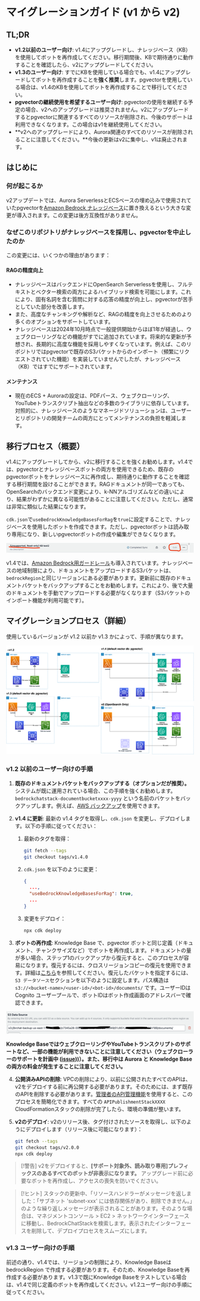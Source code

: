 # マイグレーションガイド (v1 から v2)

## TL;DR

- **v1.2以前のユーザー向け**: v1.4にアップグレードし、ナレッジベース（KB）を使用してボットを再作成してください。移行期間後、KBで期待通りに動作することを確認したら、v2にアップグレードしてください。
- **v1.3のユーザー向け**: すでにKBを使用している場合でも、v1.4にアップグレードしてボットを再作成することを**強く推奨**します。pgvectorを使用している場合は、v1.4のKBを使用してボットを再作成することで移行してください。
- **pgvectorの継続使用を希望するユーザー向け**: pgvectorの使用を継続する予定の場合、v2へのアップグレードは推奨されません。v2にアップグレードするとpgvectorに関連するすべてのリソースが削除され、今後のサポートは利用できなくなります。この場合はv1を継続使用してください。
- **v2へのアップグレードにより、Aurora関連のすべてのリソースが削除されることに注意してください。**今後の更新はv2に集中し、v1は廃止されます。

## はじめに

### 何が起こるか

v2アップデートでは、Aurora ServerlessとECSベースの埋め込みで使用されていたpgvectorを[Amazon Bedrock ナレッジベース](https://docs.aws.amazon.com/bedrock/latest/userguide/knowledge-base.html)に置き換えるという大きな変更が導入されます。この変更は後方互換性がありません。

### なぜこのリポジトリがナレッジベースを採用し、pgvectorを中止したのか

この変更には、いくつかの理由があります：

#### RAGの精度向上

- ナレッジベースはバックエンドにOpenSearch Serverlessを使用し、フルテキストとベクター検索の両方によるハイブリッド検索を可能にします。これにより、固有名詞を含む質問に対する応答の精度が向上し、pgvectorが苦手としていた部分を改善します。
- また、高度なチャンキングや解析など、RAGの精度を向上させるためのより多くのオプションをサポートしています。
- ナレッジベースは2024年10月時点で一般提供開始からほぼ1年が経過し、ウェブクローリングなどの機能がすでに追加されています。将来的な更新が予想され、長期的に高度な機能を採用しやすくなっています。例えば、このリポジトリではpgvectorで既存のS3バケットからのインポート（頻繁にリクエストされていた機能）を実装していませんでしたが、ナレッジベース（KB）ではすでにサポートされています。

#### メンテナンス

- 現在のECS + Auroraの設定は、PDFパース、ウェブクローリング、YouTubeトランスクリプト抽出などの多数のライブラリに依存しています。対照的に、ナレッジベースのようなマネージドソリューションは、ユーザーとリポジトリの開発チームの両方にとってメンテナンスの負担を軽減します。

## 移行プロセス（概要）

v1.4にアップグレードしてから、v2に移行することを強くお勧めします。v1.4では、pgvectorとナレッジベースボットの両方を使用できるため、既存のpgvectorボットをナレッジベースに再作成し、期待通りに動作することを確認する移行期間を設けることができます。RAGドキュメントが同一であっても、OpenSearchのバックエンド変更により、k-NNアルゴリズムなどの違いにより、結果がわずかに異なる可能性があることに注意してください。ただし、通常は非常に類似した結果になります。

`cdk.json`で`useBedrockKnowledgeBasesForRag`を`true`に設定することで、ナレッジベースを使用したボットを作成できます。ただし、pgvectorボットは読み取り専用になり、新しいpgvectorボットの作成や編集ができなくなります。

![](../imgs/v1_to_v2_readonly_bot.png)

v1.4では、[Amazon Bedrock用ガードレール](https://aws.amazon.com/jp/bedrock/guardrails/)も導入されています。ナレッジベースの地域制限により、ドキュメントをアップロードするS3バケットは、`bedrockRegion`と同じリージョンにある必要があります。更新前に既存のドキュメントバケットをバックアップすることをお勧めします。これにより、後で大量のドキュメントを手動でアップロードする必要がなくなります（S3バケットのインポート機能が利用可能です）。

## マイグレーションプロセス（詳細）

使用しているバージョンが v1.2 以前か v1.3 かによって、手順が異なります。

![](../imgs/v1_to_v2_arch.png)

### v1.2 以前のユーザー向けの手順

1. **既存のドキュメントバケットをバックアップする（オプションだが推奨）。** システムが既に運用されている場合、この手順を強くお勧めします。`bedrockchatstack-documentbucketxxxx-yyyy` という名前のバケットをバックアップします。例えば、[AWS バックアップ](https://docs.aws.amazon.com/aws-backup/latest/devguide/s3-backups.html)を使用できます。

2. **v1.4 に更新**: 最新の v1.4 タグを取得し、`cdk.json` を変更し、デプロイします。以下の手順に従ってください：

   1. 最新のタグを取得：
      ```bash
      git fetch --tags
      git checkout tags/v1.4.0
      ```
   2. `cdk.json` を以下のように変更：
      ```json
      {
        ...,
        "useBedrockKnowledgeBasesForRag": true,
        ...
      }
      ```
   3. 変更をデプロイ：
      ```bash
      npx cdk deploy
      ```

3. **ボットの再作成**: Knowledge Base で、pgvector ボットと同じ定義（ドキュメント、チャンクサイズなど）でボットを再作成します。ドキュメントの量が多い場合、ステップ1のバックアップから復元すると、このプロセスが容易になります。復元するには、クロスリージョンコピーの復元を使用できます。詳細は[こちら](https://docs.aws.amazon.com/aws-backup/latest/devguide/restoring-s3.html)を参照してください。復元したバケットを指定するには、`S3 データソース`セクションを以下のように設定します。パス構造は `s3://<bucket-name>/<user-id>/<bot-id>/documents/` です。ユーザーIDは Cognito ユーザープールで、ボットIDはボット作成画面のアドレスバーで確認できます。

![](../imgs/v1_to_v2_KB_s3_source.png)

**Knowledge BaseではウェブクローリングやYouTubeトランスクリプトのサポートなど、一部の機能が利用できないことに注意してください（ウェブクローラーのサポートを計画中 ([issue](https://github.com/aws-samples/bedrock-claude-chat/issues/557)))）。また、移行中は Aurora と Knowledge Baseの両方の料金が発生することに注意してください。**

4. **公開済みAPIの削除**: VPCの削除により、以前に公開されたすべてのAPIは、v2をデプロイする前に再公開する必要があります。そのためには、まず既存のAPIを削除する必要があります。[管理者のAPI管理機能](../ADMINISTRATOR_ja-JP.md)を使用すると、このプロセスを簡略化できます。すべての `APIPublishmentStackXXXX` CloudFormationスタックの削除が完了したら、環境の準備が整います。

5. **v2のデプロイ**: v2のリリース後、タグ付けされたソースを取得し、以下のようにデプロイします（リリース後に可能になります）：
   ```bash
   git fetch --tags
   git checkout tags/v2.0.0
   npx cdk deploy
   ```

> [!警告]
> v2をデプロイすると、**[サポート対象外、読み取り専用]プレフィックスのあるすべてのボットが非表示になります。** アップグレード前に必要なボットを再作成し、アクセスの喪失を防いでください。

> [!ヒント]
> スタックの更新中、「リソースハンドラーがメッセージを返しました：「サブネット 'subnet-xxx' には依存関係があり、削除できません。」のような繰り返しメッセージが表示されることがあります。そのような場合は、マネジメントコンソール > EC2 > ネットワークインターフェースに移動し、BedrockChatStackを検索します。表示されたインターフェースを削除して、デプロイプロセスをスムーズにします。

### v1.3 ユーザー向けの手順

前述の通り、v1.4では、リージョンの制限により、Knowledge Baseは bedrockRegion で作成する必要があります。そのため、Knowledge Baseを再作成する必要があります。v1.3で既にKnowledge Baseをテストしている場合は、v1.4で同じ定義のボットを再作成してください。v1.2ユーザー向けの手順に従ってください。